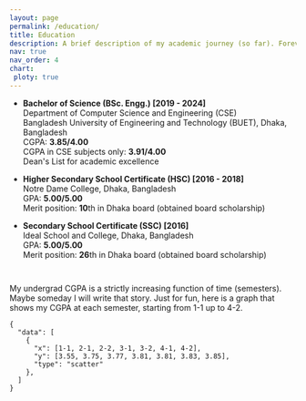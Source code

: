 ```yaml
---
layout: page
permalink: /education/
title: Education
description: A brief description of my academic journey (so far). Forever in debt of all of my teachers.
nav: true
nav_order: 4
chart:
 ploty: true
---
```


- **Bachelor of Science (BSc. Engg.) \[2019 - 2024\]** <br>
  Department of Computer Science and Engineering (CSE) <br>
  Bangladesh University of Engineering and Technology (BUET), Dhaka, Bangladesh <br> 
  CGPA: **3.85/4.00** <br>
  CGPA in CSE subjects only: **3.91/4.00** <br>
  Dean's List for academic excellence

<p style="margin-top:0.8em;"></p>

- **Higher Secondary School Certificate (HSC) \[2016 - 2018\]** <br>
  Notre Dame College, Dhaka, Bangladesh <br>
  GPA: **5.00/5.00** <br>
  Merit position: **10**th in Dhaka board (obtained board scholarship)

<p style="margin-top:0.8em;"></p>

- **Secondary School Certificate (SSC) \[2016\]** <br>
  Ideal School and College, Dhaka, Bangladesh <br>
  GPA: **5.00/5.00** <br>
  Merit position: **26**th in Dhaka board (obtained board scholarship)


<p style="margin-top:3em;"></p>

My undergrad CGPA is a strictly increasing function of time (semesters). Maybe someday I will write that story. Just for fun, here is a graph that shows my CGPA at each semester, starting from 1-1 up to 4-2.

```plotly
{
  "data": [
    {
      "x": [1-1, 2-1, 2-2, 3-1, 3-2, 4-1, 4-2],
      "y": [3.55, 3.75, 3.77, 3.81, 3.81, 3.83, 3.85],
      "type": "scatter"
    },
  ]
}
```

